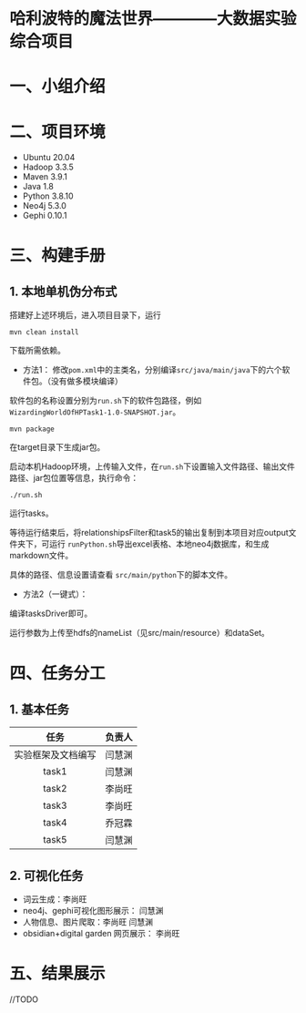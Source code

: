 # 哈利波特的魔法世界————大数据实验综合项目
# 一、小组介绍

# 二、项目环境
+ Ubuntu 20.04
+ Hadoop 3.3.5
+ Maven 3.9.1
+ Java 1.8
+ Python 3.8.10
+ Neo4j 5.3.0
+ Gephi 0.10.1
# 三、构建手册
## 1. 本地单机伪分布式
搭建好上述环境后，进入项目目录下，运行
```shell
mvn clean install
```
下载所需依赖。

+ 方法1：
修改`pom.xml`中的主类名，分别编译`src/java/main/java`下的六个软件包。（没有做多模块编译）

软件包的名称设置分别为`run.sh`下的软件包路径，例如`WizardingWorldOfHPTask1-1.0-SNAPSHOT.jar`。

```shell
mvn package
```

在target目录下生成jar包。

启动本机Hadoop环境，上传输入文件，在`run.sh`下设置输入文件路径、输出文件路径、jar包位置等信息，执行命令：

```shell
./run.sh
```

运行tasks。

等待运行结束后，将relationshipsFilter和task5的输出复制到本项目对应output文件夹下，可运行 `runPython.sh`导出excel表格、本地neo4j数据库，和生成markdown文件。

具体的路径、信息设置请查看 `src/main/python`下的脚本文件。


+ 方法2（一键式）：

编译tasksDriver即可。

运行参数为上传至hdfs的nameList（见src/main/resource）和dataSet。


# 四、任务分工

## 1. 基本任务
|    任务     | 负责人 |
|:---------:| :----: |
| 实验框架及文档编写 | 闫慧渊 |
|   task1   | 闫慧渊 |
|   task2   | 李尚旺 |
|   task3   | 李尚旺 |
|   task4   | 乔冠霖 |
|   task5   | 闫慧渊 |
 
## 2. 可视化任务
+ 词云生成：李尚旺
+ neo4j、gephi可视化图形展示： 闫慧渊
+ 人物信息、图片爬取：李尚旺 闫慧渊
+ obsidian+digital garden 网页展示： 李尚旺

# 五、结果展示

//TODO